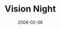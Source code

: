 ---
layout: message
category: message
series: "Vision Night"
title: "Vision Night"
date: 2008-02-06
message_id: 491
---